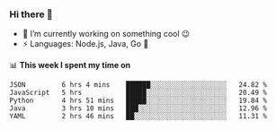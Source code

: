 ### Hi there 👋

<!--
**nodejh/nodejh** is a ✨ _special_ ✨ repository because its `README.md` (this file) appears on your GitHub profile.

Here are some ideas to get you started:

- 🔭 I’m currently working on ...
- 🌱 I’m currently learning ...
- 👯 I’m looking to collaborate on ...
- 🤔 I’m looking for help with ...
- 💬 Ask me about ...
- 📫 How to reach me: ...
- 😄 Pronouns: ...
- ⚡ Fun fact: ...
-->

- 🔭 I’m currently working on something cool :wink:
- ⚡ Languages: Node.js, Java, Go :thought_balloon:

📊 **This week I spent my time on**

<!--START_SECTION:waka-->
```text
JSON         6 hrs 4 mins    ██████░░░░░░░░░░░░░░░░░░░   24.82 % 
JavaScript   5 hrs           █████░░░░░░░░░░░░░░░░░░░░   20.49 % 
Python       4 hrs 51 mins   █████░░░░░░░░░░░░░░░░░░░░   19.84 % 
Java         3 hrs 10 mins   ███░░░░░░░░░░░░░░░░░░░░░░   12.96 % 
YAML         2 hrs 46 mins   ██░░░░░░░░░░░░░░░░░░░░░░░   11.31 %
```
<!--END_SECTION:waka-->


<!--
:traffic_light: **Visitors**

![visitors](https://visitor-badge.glitch.me/badge?page_id=nodejh.nodejh)
-->
